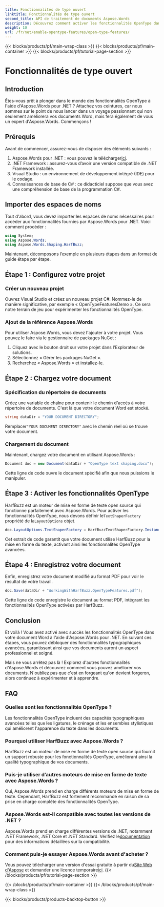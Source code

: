```yaml
---
title: Fonctionnalités de type ouvert
linktitle: Fonctionnalités de type ouvert
second_title: API de traitement de documents Aspose.Words
description: Découvrez comment activer les fonctionnalités OpenType dans les documents Word à l'aide d'Aspose.Words pour .NET avec ce guide détaillé étape par étape.
weight: 10
url: /fr/net/enable-opentype-features/open-type-features/
---
```


{{< blocks/products/pf/main-wrap-class >}}
{{< blocks/products/pf/main-container >}}
{{< blocks/products/pf/tutorial-page-section >}}

# Fonctionnalités de type ouvert

## Introduction

Êtes-vous prêt à plonger dans le monde des fonctionnalités OpenType à l'aide d'Aspose.Words pour .NET ? Attachez vos ceintures, car nous sommes sur le point de nous lancer dans un voyage passionnant qui non seulement améliorera vos documents Word, mais fera également de vous un expert d'Aspose.Words. Commençons !

## Prérequis

Avant de commencer, assurez-vous de disposer des éléments suivants :

1.  Aspose.Words pour .NET : vous pouvez le télécharger[ici](https://releases.aspose.com/words/net/).
2. .NET Framework : assurez-vous d’avoir une version compatible de .NET Framework installée.
3. Visual Studio : un environnement de développement intégré (IDE) pour le codage.
4. Connaissances de base de C# : ce didacticiel suppose que vous avez une compréhension de base de la programmation C#.

## Importer des espaces de noms

Tout d'abord, vous devez importer les espaces de noms nécessaires pour accéder aux fonctionnalités fournies par Aspose.Words pour .NET. Voici comment procéder :

```csharp
using System;
using Aspose.Words;
using Aspose.Words.Shaping.HarfBuzz;
```

Maintenant, décomposons l’exemple en plusieurs étapes dans un format de guide étape par étape.

## Étape 1 : Configurez votre projet

### Créer un nouveau projet

Ouvrez Visual Studio et créez un nouveau projet C#. Nommez-le de manière significative, par exemple « OpenTypeFeaturesDemo ». Ce sera notre terrain de jeu pour expérimenter les fonctionnalités OpenType.

### Ajout de la référence Aspose.Words

Pour utiliser Aspose.Words, vous devez l'ajouter à votre projet. Vous pouvez le faire via le gestionnaire de packages NuGet :

1. Cliquez avec le bouton droit sur votre projet dans l’Explorateur de solutions.
2. Sélectionnez « Gérer les packages NuGet ».
3. Recherchez « Aspose.Words » et installez-le.

## Étape 2 : Chargez votre document

### Spécification du répertoire de documents

Créez une variable de chaîne pour contenir le chemin d'accès à votre répertoire de documents. C'est là que votre document Word est stocké.

```csharp
string dataDir = "YOUR DOCUMENT DIRECTORY";
```

 Remplacer`"YOUR DOCUMENT DIRECTORY"` avec le chemin réel où se trouve votre document.

### Chargement du document

Maintenant, chargez votre document en utilisant Aspose.Words :

```csharp
Document doc = new Document(dataDir + "OpenType text shaping.docx");
```

Cette ligne de code ouvre le document spécifié afin que nous puissions le manipuler.

## Étape 3 : Activer les fonctionnalités OpenType

 HarfBuzz est un moteur de mise en forme de texte open source qui fonctionne parfaitement avec Aspose.Words. Pour activer les fonctionnalités OpenType, nous devons définir le`TextShaperFactory` propriété de la`LayoutOptions` objet.

```csharp
doc.LayoutOptions.TextShaperFactory = HarfBuzzTextShaperFactory.Instance;
```

Cet extrait de code garantit que votre document utilise HarfBuzz pour la mise en forme du texte, activant ainsi les fonctionnalités OpenType avancées.

## Étape 4 : Enregistrez votre document

Enfin, enregistrez votre document modifié au format PDF pour voir le résultat de votre travail.

```csharp
doc.Save(dataDir + "WorkingWithHarfBuzz.OpenTypeFeatures.pdf");
```

Cette ligne de code enregistre le document au format PDF, intégrant les fonctionnalités OpenType activées par HarfBuzz.

## Conclusion

Et voilà ! Vous avez activé avec succès les fonctionnalités OpenType dans votre document Word à l'aide d'Aspose.Words pour .NET. En suivant ces étapes, vous pouvez débloquer des fonctionnalités typographiques avancées, garantissant ainsi que vos documents auront un aspect professionnel et soigné.

Mais ne vous arrêtez pas là ! Explorez d'autres fonctionnalités d'Aspose.Words et découvrez comment vous pouvez améliorer vos documents. N'oubliez pas que c'est en forgeant qu'on devient forgeron, alors continuez à expérimenter et à apprendre.

## FAQ

### Quelles sont les fonctionnalités OpenType ?
Les fonctionnalités OpenType incluent des capacités typographiques avancées telles que les ligatures, le crénage et les ensembles stylistiques qui améliorent l'apparence du texte dans les documents.

### Pourquoi utiliser HarfBuzz avec Aspose.Words ?
HarfBuzz est un moteur de mise en forme de texte open source qui fournit un support robuste pour les fonctionnalités OpenType, améliorant ainsi la qualité typographique de vos documents.

### Puis-je utiliser d’autres moteurs de mise en forme de texte avec Aspose.Words ?
Oui, Aspose.Words prend en charge différents moteurs de mise en forme de texte. Cependant, HarfBuzz est fortement recommandé en raison de sa prise en charge complète des fonctionnalités OpenType.

### Aspose.Words est-il compatible avec toutes les versions de .NET ?
 Aspose.Words prend en charge différentes versions de .NET, notamment .NET Framework, .NET Core et .NET Standard. Vérifiez le[documentation](https://reference.aspose.com/words/net/) pour des informations détaillées sur la compatibilité.

### Comment puis-je essayer Aspose.Words avant d'acheter ?
 Vous pouvez télécharger une version d'essai gratuite à partir du[Site Web d'Aspose](https://releases.aspose.com/) et demander une licence temporaire[ici](https://purchase.aspose.com/temporary-license/).
{{< /blocks/products/pf/tutorial-page-section >}}

{{< /blocks/products/pf/main-container >}}
{{< /blocks/products/pf/main-wrap-class >}}

{{< blocks/products/products-backtop-button >}}
